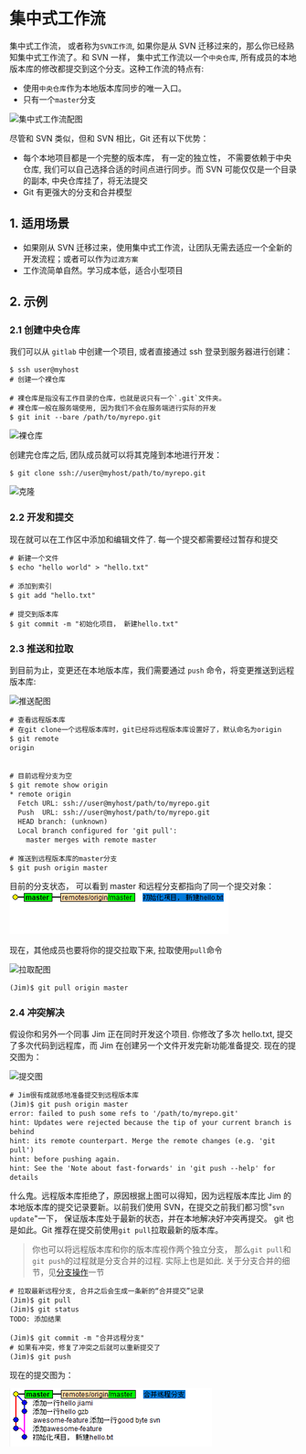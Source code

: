 # 集中式工作流

集中式工作流， 或者称为`SVN工作流`, 如果你是从 SVN 迁移过来的，那么你已经熟知集中式工作流了。和 SVN 一样， 集中式工作流以一个`中央仓库`, 所有成员的本地版本库的修改都提交到这个分支。这种工作流的特点有:

* 使用`中央仓库`作为本地版本库同步的唯一入口。
* 只有一个`master`分支

![集中式工作流配图](TODO)

尽管和 SVN 类似，但和 SVN 相比，Git 还有以下优势：

* 每个本地项目都是一个完整的版本库， 有一定的独立性， 不需要依赖于中央仓库, 我们可以自己选择合适的时间点进行同步。而 SVN 可能仅仅是一个目录的副本, 中央仓库挂了，将无法提交
* Git 有更强大的分支和合并模型

## 1. 适用场景

* 如果刚从 SVN 迁移过来，使用集中式工作流，让团队无需去适应一个全新的开发流程；或者可以作为`过渡方案`
* 工作流简单自然。学习成本低，适合小型项目

## 2. 示例

### 2.1 创建中央仓库

我们可以从 `gitlab` 中创建一个项目, 或者直接通过 ssh 登录到服务器进行创建：

```shell
$ ssh user@myhost
# 创建一个裸仓库

# 裸仓库是指没有工作目录的仓库，也就是说只有一个`.git`文件夹。
# 裸仓库一般在服务端使用, 因为我们不会在服务端进行实际的开发
$ git init --bare /path/to/myrepo.git
```

![裸仓库](TODO)

创建完仓库之后, 团队成员就可以将其克隆到本地进行开发：

```shell
$ git clone ssh://user@myhost/path/to/myrepo.git
```

![克隆](TODO)

### 2.2 开发和提交

现在就可以在工作区中添加和编辑文件了. 每一个提交都需要经过暂存和提交

```shell
# 新建一个文件
$ echo "hello world" > "hello.txt"

# 添加到索引
$ git add "hello.txt"

# 提交到版本库
$ git commit -m "初始化项目， 新建hello.txt"
```

### 2.3 推送和拉取

到目前为止，变更还在本地版本库，我们需要通过 `push` 命令，将变更推送到远程版本库:

![推送配图](TODO)

```shell
# 查看远程版本库
# 在git clone一个远程版本库时，git已经将远程版本库设置好了，默认命名为origin
$ git remote
origin


# 目前远程分支为空
$ git remote show origin
* remote origin
  Fetch URL: ssh://user@myhost/path/to/myrepo.git
  Push  URL: ssh://user@myhost/path/to/myrepo.git
  HEAD branch: (unknown)
  Local branch configured for 'git pull':
    master merges with remote master

# 推送到远程版本库的master分支
$ git push origin master
```

目前的分支状态， 可以看到 master 和远程分支都指向了同一个提交对象：
![after push](images/push1.png)

现在，其他成员也要将你的提交拉取下来, 拉取使用`pull`命令

![拉取配图](TODO)

```shell
(Jim)$ git pull origin master
```

### 2.4 冲突解决

假设你和另外一个同事 Jim 正在同时开发这个项目. 你修改了多次 hello.txt, 提交了多次代码到远程库，而 Jim 在创建另一个文件开发完新功能准备提交. 现在的提交图为：

![提交图]()

```shell
# Jim很有成就感地准备提交到远程版本库
(Jim)$ git push origin master
error: failed to push some refs to '/path/to/myrepo.git'
hint: Updates were rejected because the tip of your current branch is behind
hint: its remote counterpart. Merge the remote changes (e.g. 'git pull')
hint: before pushing again.
hint: See the 'Note about fast-forwards' in 'git push --help' for details
```

什么鬼。远程版本库拒绝了，原因根据上图可以得知，因为远程版本库比 Jim 的本地版本库的提交记录要新。以前我们使用 SVN，在提交之前我们都习惯"`svn update`"一下， 保证版本库处于最新的状态，并在本地解决好冲突再提交。
git 也是如此。Git 推荐在提交前使用`git pull`拉取最新的版本库。

> 你也可以将远程版本库和你的版本库视作两个独立分支， 那么`git pull`和`git push`的过程就是分支合并的过程. 实际上也是如此. 关于分支合并的细节，见[分支操作](operation.md)一节

```shell
# 拉取最新远程分支, 合并之后会生成一条新的“合并提交”记录
(Jim)$ git pull
(Jim)$ git status
TODO: 添加结果

(Jim)$ git commit -m "合并远程分支"
# 如果有冲突，修复了冲突之后就可以重新提交了
(Jim)$ git push
```

现在的提交图为：

![合并后提交图](images/pull1.png)
